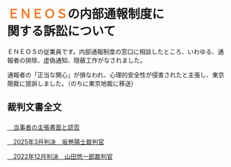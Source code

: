 # <span style="color: #f37726;">ＥＮＥＯＳ</span>の内部通報制度に<br>関する訴訟について

ＥＮＥＯＳの従業員です。内部通報制度の窓口に相談したところ、いわゆる、通報者の排除、虚偽通知、隠蔽工作がなされました。

通報者の「正当な関心」が損なわれ、心理的安全性が侵害されたと主張し、東京簡裁に提訴しました。（のちに東京地裁に移送）


## 裁判文書全文

<p style="margin-top: 1.6em;"><a href="https://minnanosaiban.github.io/eneos-saiban/argument.html" class="arrow-link">
  <span class="arrow"><i class="fa-solid fa-angles-right"></i>　</span>当事者の主張書面と認否
</a>

<p><a href="https://minnanosaiban.github.io/eneos-saiban/judgment2025.html" class="arrow-link">
  <span class="arrow"><i class="fa-solid fa-angles-right"></i>　</span>2025年3月判決　坂巻陽士裁判官
<p></a>

<p><a href="https://minnanosaiban.github.io/eneos-saiban/judgment2022.html" class="arrow-link">
  <span class="arrow"><i class="fa-solid fa-angles-right"></i>　</span>2022年12月判決　山田悠一郎裁判官
</a>

##
